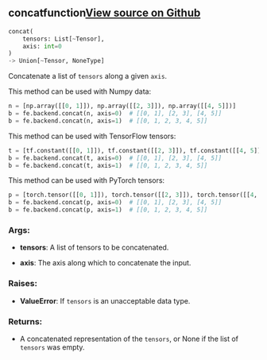 ## concat<span class="tag">function</span><a class="sourcelink" href=https://github.com/fastestimator/fastestimator/blob/r1.1/fastestimator/backend/concat.py/#L24-L67>View source on Github</a>
```python
concat(
	tensors: List[~Tensor],
	axis: int=0
)
-> Union[~Tensor, NoneType]
```
Concatenate a list of `tensors` along a given `axis`.

This method can be used with Numpy data:
```python
n = [np.array([[0, 1]]), np.array([[2, 3]]), np.array([[4, 5]])]
b = fe.backend.concat(n, axis=0)  # [[0, 1], [2, 3], [4, 5]]
b = fe.backend.concat(n, axis=1)  # [[0, 1, 2, 3, 4, 5]]
```

This method can be used with TensorFlow tensors:
```python
t = [tf.constant([[0, 1]]), tf.constant([[2, 3]]), tf.constant([[4, 5]])]
b = fe.backend.concat(t, axis=0)  # [[0, 1], [2, 3], [4, 5]]
b = fe.backend.concat(t, axis=1)  # [[0, 1, 2, 3, 4, 5]]
```

This method can be used with PyTorch tensors:
```python
p = [torch.tensor([[0, 1]]), torch.tensor([[2, 3]]), torch.tensor([[4, 5]])]
b = fe.backend.concat(p, axis=0)  # [[0, 1], [2, 3], [4, 5]]
b = fe.backend.concat(p, axis=1)  # [[0, 1, 2, 3, 4, 5]]
```


<h3>Args:</h3>


* **tensors**: A list of tensors to be concatenated.

* **axis**: The axis along which to concatenate the input. 

<h3>Raises:</h3>


* **ValueError**: If `tensors` is an unacceptable data type.

<h3>Returns:</h3>

<ul class="return-block"><li>    A concatenated representation of the <code>tensors</code>, or None if the list of <code>tensors</code> was empty.

</li></ul>

